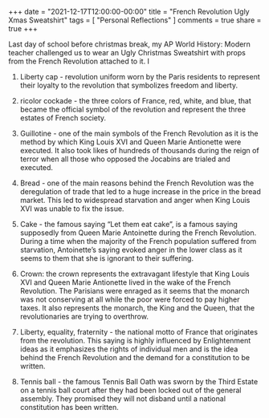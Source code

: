 +++
date = "2021-12-17T12:00:00-00:00"
title = "French Revolution Ugly Xmas Sweatshirt"
tags = [ "Personal Reflections" ]
comments = true
share = true
+++

Last day of school before christmas break, my AP World History: Modern teacher challenged us to wear an Ugly Christmas Sweatshirt with props from the French Revolution attached to it. I 

1. Liberty cap - revolution uniform worn by the Paris residents to represent their loyalty to the revolution that symbolizes freedom and liberty. 

2. ricolor cockade - the three colors of France, red, white, and blue, that became the official symbol of the revolution and represent the three estates of French society.

3. Guillotine - one of the main symbols of the French Revolution as it is the method by which King Louis XVI and Queen Marie Antionette were executed. It also took likes of hundreds of thousands during the reign of terror when all those who opposed the Jocabins are trialed and executed.

4. Bread - one of the main reasons behind the French Revolution was the deregulation of trade that led to a huge increase in the price in the bread market. This led to widespread starvation and anger when King Louis XVI was unable to fix the issue.

5. Cake - the famous saying “Let them eat cake”, is a famous saying supposedly from Queen Marie Antoinette during the French Revolution. During a time when the majority of the French population suffered from starvation, Antoinette’s saying evoked anger in the lower class as it seems to them that she is ignorant to their suffering.

6. Crown: the crown represents the extravagant lifestyle that King Louis XVI and Queen Marie Antionette lived in the wake of the French Revolution. The Parisians were enraged as it seems that the monarch was not conserving at all while the poor were forced to pay higher taxes. It also represents the monarch, the King and the Queen, that the revolutionaries are trying to overthrow. 

7. Liberty, equality, fraternity - the national motto of France that originates from the revolution. This saying is highly influenced by Enlightenment ideas as it emphasizes the rights of individual men and is the idea behind the French Revolution and the demand for a constitution to be written.

8. Tennis ball - the famous Tennis Ball Oath was sworn by the Third Estate on a tennis ball court after they had been locked out of the general assembly. They promised they will not disband until a national constitution has been written.
